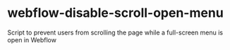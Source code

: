 # webflow-disable-scroll-open-menu
Script to prevent users from scrolling the page while a full-screen menu is open in Webflow

